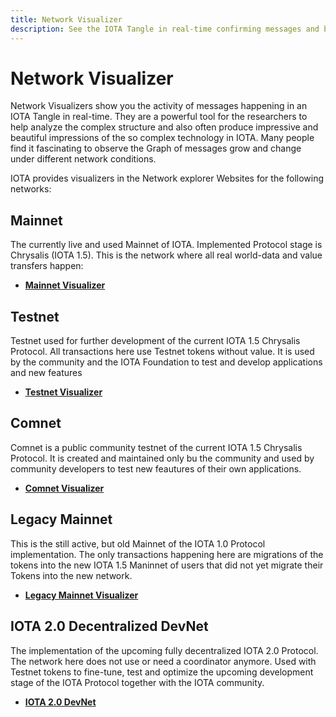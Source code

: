 ```yaml
---
title: Network Visualizer
description: See the IOTA Tangle in real-time confirming messages and building the unique IOTA Directed Acyclic Graph.
---
```


# Network Visualizer

Network Visualizers show you the activity of messages happening in an IOTA Tangle in real-time. They are a powerful tool for the researchers to help analyze the complex structure and also often produce impressive and beautiful impressions of the so complex technology in IOTA. Many people find it fascinating to observe the Graph of messages grow and change under different network conditions.

IOTA provides visualizers in the Network explorer Websites for the following networks:

## Mainnet

The currently live and used Mainnet of IOTA. Implemented Protocol stage is Chrysalis (IOTA 1.5). This is the network where all real world-data and value transfers happen:

- **[Mainnet Visualizer](https://explorer.iota.org/mainnet/visualizer/)**

## Testnet

Testnet used for further development of the current IOTA 1.5 Chrysalis Protocol. All transactions here use Testnet tokens without value. It is used by the community and the IOTA Foundation to test and develop applications and new features

- **[Testnet Visualizer](https://explorer.iota.org/testnet/visualizer/)**

## Comnet

Comnet is a public community testnet of the current IOTA 1.5 Chrysalis Protocol. It is created and maintained only bu the community and used by community developers to test new feautures of their own applications.

- **[Comnet Visualizer](https://explorer.tanglebay.com/comnet/visualizer/)**

## Legacy Mainnet

This is the still active, but old Mainnet of the IOTA 1.0 Protocol implementation. The only transactions happening here are migrations of the tokens into the new IOTA 1.5 Maninnet of users that did not yet migrate their Tokens into the new network.

- **[Legacy Mainnet Visualizer](https://explorer.iota.org/legacy-mainnet/visualizer/)**

## IOTA 2.0 Decentralized DevNet

The implementation of the upcoming fully decentralized IOTA 2.0 Protocol. The network here does not use or need a coordinator anymore. Used with Testnet tokens to fine-tune, test and optimize the upcoming development stage of the IOTA Protocol together with the IOTA community.

- **[IOTA 2.0 DevNet](https://v2.iota.org/visualizer)**
